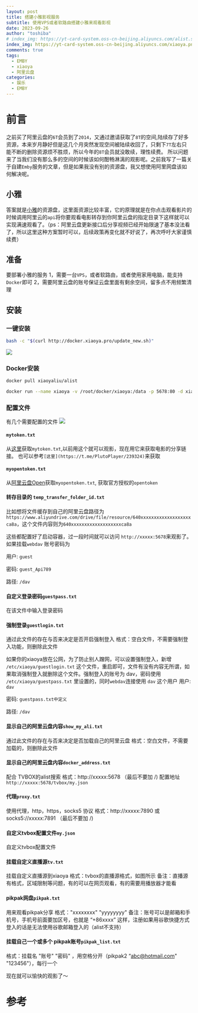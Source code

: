 ```yaml
---
layout: post
title: 搭建小雅影视服务
subtitle: 使用VPS或者软路由搭建小雅来观看影视
date: 2023-09-26
author: "toshiba"
# index_img: https://yt-card-system.oss-cn-beijing.aliyuncs.com/alist.svg
index_img: https://yt-card-system.oss-cn-beijing.aliyuncs.com/xiaoya.png
comments: true
tags:
  - EMBY
  - xiaoya
  - 阿里云盘
categories:
  - 娱乐
  - EMBY
---
```


# 前言
之前买了阿里云盘的`6T`会员到了`2014`，又通过邀请获取了`8T`的空间,陆续存了好多资源，本来岁月静好但是这几个月突然发现空间被陆续收回了，只剩下`7T`左右只能不断的删除资源烦不胜烦，所以今年的`8T`会员就没敢续，理性续费。 所以问题来了当我们没有那么多的空间的时候该如何酣畅淋漓的观影呢。之前我写了一篇关于自建`Emby`服务的文章，但是如果我没有别的资源盘，我又想使用阿里网盘该如何解决呢。

## 小雅
答案就是[小雅](http://alist.xiaoya.pro/)的资源盘，这里面资源比较丰富，它的原理就是在你点击观看影片的时候调用阿里云的`api`将你要观看电影转存到你阿里云盘的指定目录下这样就可以实现满速观看了。（ps：阿里云盘更新接口后分享视频已经开始限速了基本没法看了，所以这里这种方案暂时可以，后续政策再变化就不好说了，再次呼吁大家谨慎续费）


## 准备

要部署小雅的服务
1，需要一台`VPS`，或者软路由，或者使用家用电脑，能支持`Docker`即可
2，需要阿里云盘的账号保证云盘里面有剩余空间，留多点不用频繁清理

## 安装

### 一键安装
```bash
bash -c "$(curl http://docker.xiaoya.pro/update_new.sh)"
```
![](https://yt-card-system.oss-cn-beijing.aliyuncs.com/image%20%281%29.png)

### Docker安装
```bash
docker pull xiaoyaliu/alist
```

```bash
docker run --name xiaoya -v /root/docker/xiaoya:/data -p 5678:80 -d xiaoyaliu/alist:latest
```

### 配置文件
有几个需要配置的文件
![](https://yt-card-system.oss-cn-beijing.aliyuncs.com/WX20230928-141053.png)

#### `mytoken.txt`
从[这里](https://alist.nn.ci/zh/guide/drivers/aliyundrive.html)获取`mytoken.txt`,以前用这个就可以观影，现在用它来获取电影的分享链接。
也可以参考`[这里](https://t.me/PlutoPlayer/239324)`来获取

#### `myopentoken.txt`
从[阿里云盘Open](https://alist.nn.ci/zh/guide/drivers/aliyundrive_open.html)获取`myopentoken.txt`, 获取官方授权的`opentoken`

#### 转存目录的 `temp_transfer_folder_id.txt`
比如想将文件缓存到自己的阿里云盘路径为`https://www.aliyundrive.com/drive/file/resource/640xxxxxxxxxxxxxxxxxxxca8a`，这个文件内容则为`640xxxxxxxxxxxxxxxxxxxca8a`

这些都配置好了启动容器，过一段时间就可以访问 `http://xxxxx:5678`来观影了。如果挂载`webdav` 账号密码为

用户: `guest`

密码: `guest_Api789`

路径: `/dav`

#### 自定义登录密码`guestpass.txt`
在该文件中输入登录密码

#### 强制登录`guestlogin.txt`
通过此文件的存在与否来决定是否开启强制登入 格式：空白文件，不需要强制登入功能，则删除此文件

如果你的xiaoya放在公网，为了防止别人蹭网，可以设置强制登入，新增 `/etc/xiaoya/guestlogin.txt` 这个文件，重启即可，文件有没有内容无所谓，如果取消强制登入就删除这个文件。强制登入的账号为 dav，密码使用 `/etc/xiaoya/guestpass.txt` 里设置的，同时`webdav`连接使用 `dav` 这个用户
用户: `dav`

密码: `guestpass.txt中定义`

路径: `/dav`


#### 显示自己的阿里云盘内容`show_my_ali.txt`
通过此文件的存在与否来决定是否加载自己的阿里云盘 格式：空白文件，不需要加载的，则删除此文件


#### 显示自己的阿里云盘内容`docker_address.txt`

配合 TVBOX的alist搜索 格式：http://xxxxx:5678 （最后不要加 /)
配置地址 `http://xxxxx:5678/tvbox/my.json`


#### 代理`proxy.txt`
使用代理，http，https，socks5 协议 格式：http://xxxxx:7890 或 socks5://xxxxx:7891 （最后不要加 /)

#### 自定义tvbox配置文件`my.json`
自定义tvbox配置文件


#### 挂载自定义直播源`tv.txt`
挂载自定义直播源到xiaoya 格式：tvbox的直播源格式，如图所示
备注：直播源有格式，区域限制等问题，有的可以在网页观看，有的需要用播放器才能看



#### pikpak网盘`pikpak.txt`
⽤来观看pikpak分享
格式："xxxxxxxx" "yyyyyyyy"
备注：账号可以是邮箱和⼿机号，⼿机号前⾯要加区号，也就是 “+86xxxx” 这样，注册如果⽤⾕歌快捷⽅式登⼊的话是⽆法使⽤⾕歌邮箱登⼊的（alist不⽀持）

#### 挂载自己一个或多个 pikpak账号`pikpak_list.txt`
 格式：挂载名 "账号" "密码" ，用空格分开（pikpak2 “abc@hotmail.com" "123456"），每行一个


现在就可以愉快的观影了～


# 参考

[^1]: [极空间nas docke 挂载xiaoya/alist正确配置](https://post.smzdm.com/p/ad9ko04z/)

